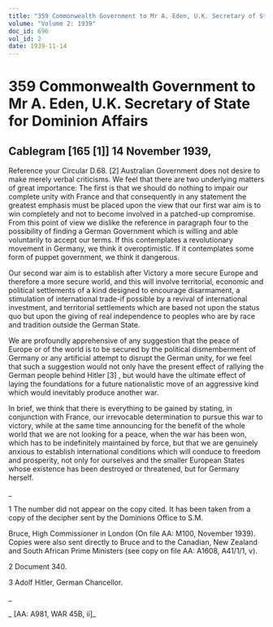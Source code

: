 ```yaml
---
title: "359 Commonwealth Government to Mr A. Eden, U.K. Secretary of State for Dominion Affairs"
volume: "Volume 2: 1939"
doc_id: 696
vol_id: 2
date: 1939-11-14
---
```


# 359 Commonwealth Government to Mr A. Eden, U.K. Secretary of State for Dominion Affairs

## Cablegram [165 [1]] 14 November 1939,

Reference your Circular D.68. [2] Australian Government does not desire to make merely verbal criticisms. We feel that there are two underlying matters of great importance: The first is that we should do nothing to impair our complete unity with France and that consequently in any statement the greatest emphasis must be placed upon the view that our first war aim is to win completely and not to become involved in a patched-up compromise. From this point of view we dislike the reference in paragraph four to the possibility of finding a German Government which is willing and able voluntarily to accept our terms. If this contemplates a revolutionary movement in Germany, we think it overoptimistic. If it contemplates some form of puppet government, we think it dangerous.

Our second war aim is to establish after Victory a more secure Europe and therefore a more secure world, and this will involve territorial, economic and political settlements of a kind designed to encourage disarmament, a stimulation of international trade-if possible by a revival of international investment, and territorial settlements which are based not upon the status quo but upon the giving of real independence to peoples who are by race and tradition outside the German State.

We are profoundly apprehensive of any suggestion that the peace of Europe or of the world is to be secured by the political dismemberment of Germany or any artificial attempt to disrupt the German unity, for we feel that such a suggestion would not only have the present effect of rallying the German people behind Hitler [3] , but would have the ultimate effect of laying the foundations for a future nationalistic move of an aggressive kind which would inevitably produce another war.

In brief, we think that there is everything to be gained by stating, in conjunction with France, our irrevocable determination to pursue this war to victory, while at the same time announcing for the benefit of the whole world that we are not looking for a peace, when the war has been won, which has to be indefinitely maintained by force, but that we are genuinely anxious to establish international conditions which will conduce to freedom and prosperity, not only for ourselves and the smaller European States whose existence has been destroyed or threatened, but for Germany herself.

_

1 The number did not appear on the copy cited. It has been taken from a copy of the decipher sent by the Dominions Office to S.M.

Bruce, High Commissioner in London (On file AA: M100, November 1939). Copies were also sent directly to Bruce and to the Canadian, New Zealand and South African Prime Ministers (see copy on file AA: A1608, A41/1/1, v).

2 Document 340.

3 Adolf Hitler, German Chancellor.

_

_ [AA: A981, WAR 45B, ii]_
